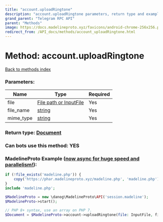 ```yaml
---
title: "account.uploadRingtone"
description: "account.uploadRingtone parameters, return type and example"
grand_parent: "Telegram RPC API"
parent: "Methods"
image: https://docs.madelineproto.xyz/favicons/android-chrome-256x256.png
redirect_from: /API_docs/methods/account_uploadRingtone.html
---
```

# Method: account.uploadRingtone
[Back to methods index](index.html)



### Parameters:

| Name     |    Type       | Required |
|----------|---------------|----------|
|file|[File path or InputFile](/API_docs/types/InputFile.html) | Yes|
|file\_name|[string](/API_docs/types/string.html) | Yes|
|mime\_type|[string](/API_docs/types/string.html) | Yes|


### Return type: [Document](/API_docs/types/Document.html)

### Can bots use this method: **YES**


### MadelineProto Example ([now async for huge speed and parallelism!](https://docs.madelineproto.xyz/docs/ASYNC.html)):


```php
if (!file_exists('madeline.php')) {
    copy('https://phar.madelineproto.xyz/madeline.php', 'madeline.php');
}
include 'madeline.php';

$MadelineProto = new \danog\MadelineProto\API('session.madeline');
$MadelineProto->start();

// PHP 8+ syntax, use an array on PHP 7.
$Document = $MadelineProto->account->uploadRingtone(file: InputFile, file_name: 'string', mime_type: 'string', );
```

